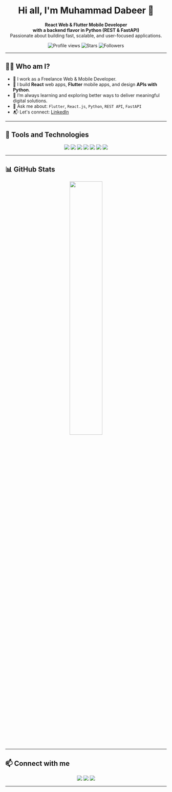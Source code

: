 <h1 align="center">Hi all, I'm Muhammad Dabeer 👋</h1>

<p align="center">
  <b>React Web & Flutter Mobile Developer</b> <br>
  <b>with a backend flavor in Python (REST & FastAPI)</b><br>
  Passionate about building fast, scalable, and user-focused applications.
</p>

<p align="center">
  <img src="https://komarev.com/ghpvc/?username=muhammad-dabeer-23&style=flat-square" alt="Profile views" />
  <img alt="Stars" src="https://img.shields.io/github/stars/muhammad-dabeer-23?style=social">
  <img alt="Followers" src="https://img.shields.io/github/followers/muhammad-dabeer-23?style=social">
</p>

---

## 👨‍💻 Who am I?

- 💼 I work as a Freelance Web & Mobile Developer.
- 🔧 I build **React** web apps, **Flutter** mobile apps, and design **APIs with Python**.
- 🧠 I’m always learning and exploring better ways to deliver meaningful digital solutions.
- 💬 Ask me about: `Flutter`, `React.js`, `Python`, `REST API`, `FastAPI`
- 📬 Let's connect: [LinkedIn](https://linkedin.com/in/muhammad-dabeer)

---

## 🚀 Tools and Technologies

<p align="center">
  <img src="https://img.shields.io/badge/DJANGO-092E20?style=for-the-badge&logo=django&logoColor=white"/>
  <img src="https://img.shields.io/badge/PYTHON-3776AB?style=for-the-badge&logo=python&logoColor=white"/>
  <img src="https://img.shields.io/badge/REACT-20232A?style=for-the-badge&logo=react&logoColor=61DAFB"/>
  <img src="https://img.shields.io/badge/FLUTTER-02569B?style=for-the-badge&logo=flutter&logoColor=white"/>
  <img src="https://img.shields.io/badge/FASTAPI-009688?style=for-the-badge&logo=fastapi&logoColor=white"/>
  <img src="https://img.shields.io/badge/FIREBASE-FFCA28?style=for-the-badge&logo=firebase&logoColor=black"/>
  <img src="https://img.shields.io/badge/TYPESCRIPT-3178C6?style=for-the-badge&logo=typescript&logoColor=white"/>
</p>

---

## 📊 GitHub Stats

<p align="center">
  
<img align="center" width="45%" src="https://github-readme-stats-sigma-five.vercel.app/api?username=muhammad-dabeer-23&show_icons=true&theme=react&border_color=61dafb&hide_border=true&count_private=true" />


</p>

---

## 📫 Connect with me

<p align="center">
  <a href="https://linkedin.com/in/muhammad-dabeer"><img src="https://img.shields.io/badge/LinkedIn-0077B5?style=for-the-badge&logo=linkedin&logoColor=white"/></a>
  <a href="mailto:dabeerm234@gmail.com"><img src="https://img.shields.io/badge/Gmail-D14836?style=for-the-badge&logo=gmail&logoColor=white"/></a>
  <a href="https://github.com/muhammad-dabeer-23"><img src="https://img.shields.io/badge/GitHub-100000?style=for-the-badge&logo=github&logoColor=white"/></a>
</p>

---


